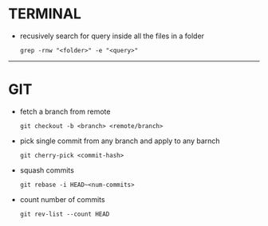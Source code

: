 # TERMINAL

* recusively search for query inside all the files in a folder

  `grep -rnw "<folder>" -e "<query>"`

---

# GIT

* fetch a branch from remote

  `git checkout -b <branch> <remote/branch>`

* pick single commit from any branch and apply to any barnch

  `git cherry-pick <commit-hash>`

* squash commits

  `git rebase -i HEAD~<num-commits>`

* count number of commits

  `git rev-list --count HEAD`
